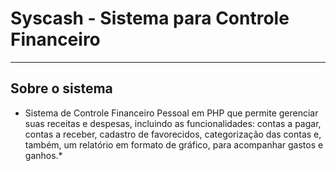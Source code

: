 # Syscash - Sistema para Controle Financeiro

---

## Sobre o sistema

* Sistema de Controle Financeiro Pessoal em PHP que permite gerenciar suas receitas e despesas, incluindo as funcionalidades: contas a pagar, contas a receber, cadastro de favorecidos, categorização das contas e, também, um relatório em formato de gráfico, para acompanhar gastos e ganhos.*
